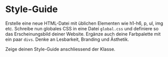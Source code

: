 # Style-Guide

Erstelle eine neue HTML-Datei mit üblichen Elementen wie h1-h6, p, ul, img etc.
Schreibe nun globales CSS in eine Datei `global.css` und definiere so das Erscheinungsbild deiner Website.
Ergänze auch deine Farbpalette mit ein paar `divs`.
Denke an Lesbarkeit, Branding und Ästhetik.

Zeige deinen Style-Guide anschliessend der Klasse.
